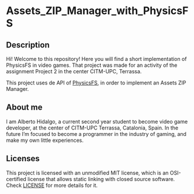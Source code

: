 # Assets_ZIP_Manager_with_PhysicsFS
 ## Description 
 
  Hi! Welcome to this repository! Here you will find a short implementation of PhysicsFS in video games. That project was made for an activity of the assignment  Project 2 in the center CITM-UPC, Terrassa. 
  
  This project uses de API of <a href="https://icculus.org/physfs/">PhysicsFS</a>, in order to implement an Assets ZIP Manager.
  
  ## About me  
  I am Alberto Hidalgo, a current second year student to become video game developer, at the center of CITM-UPC Terrassa, Catalonia, Spain. In the future I’m focused to become a programmer in the industry of gaming, and make my own little experiences.   
  
  ## Licenses  
  This project is licensed with an unmodified MIT license, which is an OSI-certified license that allows static linking with closed source software. Check <a href="https://github.com/TheimerTR/PhysicsFS_Personal_Project/blob/main/LICENSE">LICENSE</a> for more details for it.
